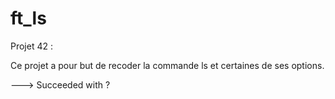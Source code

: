 # ft_ls
Projet 42 :

Ce projet a pour but de recoder la commande ls et certaines de ses options.


--->  Succeeded with ?
